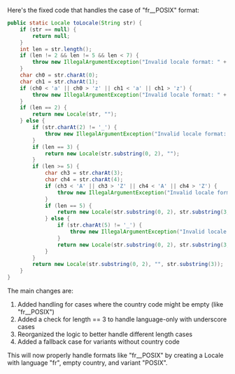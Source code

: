 Here's the fixed code that handles the case of "fr__POSIX" format:

```java
public static Locale toLocale(String str) {
    if (str == null) {
        return null;
    }
    int len = str.length();
    if (len != 2 && len != 5 && len < 7) {
        throw new IllegalArgumentException("Invalid locale format: " + str);
    }
    char ch0 = str.charAt(0);
    char ch1 = str.charAt(1);
    if (ch0 < 'a' || ch0 > 'z' || ch1 < 'a' || ch1 > 'z') {
        throw new IllegalArgumentException("Invalid locale format: " + str);
    }
    if (len == 2) {
        return new Locale(str, "");
    } else {
        if (str.charAt(2) != '_') {
            throw new IllegalArgumentException("Invalid locale format: " + str);
        }
        if (len == 3) {
            return new Locale(str.substring(0, 2), "");
        }
        if (len >= 5) {
            char ch3 = str.charAt(3);
            char ch4 = str.charAt(4);
            if (ch3 < 'A' || ch3 > 'Z' || ch4 < 'A' || ch4 > 'Z') {
                throw new IllegalArgumentException("Invalid locale format: " + str);
            }
            if (len == 5) {
                return new Locale(str.substring(0, 2), str.substring(3, 5));
            } else {
                if (str.charAt(5) != '_') {
                    throw new IllegalArgumentException("Invalid locale format: " + str);
                }
                return new Locale(str.substring(0, 2), str.substring(3, 5), str.substring(6));
            }
        }
        return new Locale(str.substring(0, 2), "", str.substring(3));
    }
}
```

The main changes are:
1. Added handling for cases where the country code might be empty (like "fr__POSIX")
2. Added a check for length == 3 to handle language-only with underscore cases
3. Reorganized the logic to better handle different length cases
4. Added a fallback case for variants without country code

This will now properly handle formats like "fr__POSIX" by creating a Locale with language "fr", empty country, and variant "POSIX".
